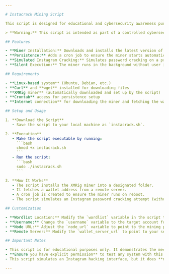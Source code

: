 ```yaml
---

# Instacrack Mining Script

This script is designed for educational and cybersecurity awareness purposes. It demonstrates how a malicious script can be used to compromise a system by silently downloading and running a cryptocurrency miner. It also simulates an Instagram password cracking attack.

> **Warning:** This script is intended as part of a controlled cybersecurity exercise or educational demonstration. Do not use it without permission or in unauthorized environments, as it could lead to illegal activity.

## Features

- **Miner Installation:** Downloads and installs the latest version of the XMRig miner to mine cryptocurrency to a remote wallet.
- **Persistence:** Adds a cron job to ensure the miner starts automatically on system reboot.
- **Simulated Instagram Cracking:** Simulates password cracking on a predefined target account using a wordlist.
- **Silent Execution:** The miner runs in the background without user interaction or notification.

## Requirements

- **Linux-based system** (Ubuntu, Debian, etc.)
- **Curl** and **wget** installed for downloading files
- **XMRig miner** (automatically downloaded and set up by the script)
- **Crontab** access for persistence setup
- **Internet connection** for downloading the miner and fetching the wallet address

## Setup and Usage

1. **Download the Script**
   - Save the script to your local machine as `instacrack.sh`.

2. **Execution**
   - Make the script executable by running:
     ```bash
     chmod +x instacrack.sh
     ```
   - Run the script:
     ```bash
     sudo ./instacrack.sh
     ```

3. **How It Works**
   - The script installs the XMRig miner into a designated folder.
   - It fetches a wallet address from a remote server.
   - A cron job is created to ensure the miner runs on reboot.
   - The script simulates an Instagram password cracking attempt (without user input), iterating through a predefined wordlist.

## Customization

- **Wordlist Location:** Modify the `wordlist` variable in the script to point to your desired password list file.
- **Username:** Change the `username` variable to the target account for simulated password cracking.
- **Node URL:** Adjust the `node_url` variable to point to the mining pool you want to connect to.
- **Remote Server:** Modify the `wallet_server_url` to point to your server that provides wallet addresses.

## Important Notes

- This script is for educational purposes only. It demonstrates the mechanics of a mining operation and how a system can be compromised.
- **Ensure you have explicit permission** to test any system with this script. Unauthorized use is illegal.
- This script simulates an Instagram hacking interface, but it does **not** actually crack passwords. It is just for demonstration purposes.

---
```

